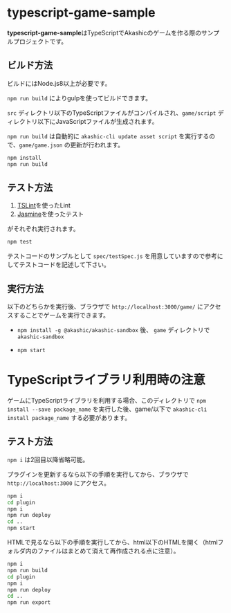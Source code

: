 # typescript-game-sample

**typescript-game-sample**はTypeScriptでAkashicのゲームを作る際のサンプルプロジェクトです。

## ビルド方法

ビルドにはNode.js8以上が必要です。

`npm run build` によりgulpを使ってビルドできます。

`src` ディレクトリ以下のTypeScriptファイルがコンパイルされ、`game/script` ディレクトリ以下にJavaScriptファイルが生成されます。

`npm run build` は自動的に `akashic-cli update asset script` を実行するので、`game/game.json` の更新が行われます。

```sh
npm install
npm run build
```

## テスト方法

1. [TSLint](https://github.com/palantir/tslint "TSLint")を使ったLint
2. [Jasmine](http://jasmine.github.io "Jasmine")を使ったテスト

がそれぞれ実行されます。

```sh
npm test
```

テストコードのサンプルとして `spec/testSpec.js` を用意していますので参考にしてテストコードを記述して下さい。

## 実行方法

以下のどちらかを実行後、ブラウザで `http://localhost:3000/game/` にアクセスすることでゲームを実行できます。

* `npm install -g @akashic/akashic-sandbox` 後、 `game` ディレクトリで `akashic-sandbox`

* `npm start`

# TypeScriptライブラリ利用時の注意

ゲームにTypeScriptライブラリを利用する場合、このディレクトリで `npm install --save package_name` を実行した後、game/以下で `akashic-cli install package_name` する必要があります。

## テスト方法

`npm i` は2回目以降省略可能。

プラグインを更新するなら以下の手順を実行してから、ブラウザで `http://localhost:3000` にアクセス。

```sh
npm i
cd plugin
npm i
npm run deploy
cd ..
npm start
```

HTMLで見るなら以下の手順を実行してから、html以下のHTMLを開く（htmlフォルダ内のファイルはまとめて消えて再作成される点に注意）。

```sh
npm i
npm run build
cd plugin
npm i
npm run deploy
cd ..
npm run export
```

